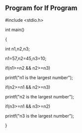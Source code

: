 ## Program for If Program

#include <stdio.h>

int main()

{

int n1,n2,n3;

n1=57,n2=45,n3=10;

if(n1>=n2 && n2>=n3)

printf("n1 is the largest number");

if(n2>=n1 && n2>=n3)

printf("n2 is the largest number");

if(n3>=n1 && n3>=n2)

printf("n3 is the largest number");

}
